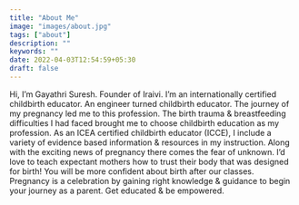 ```yaml
---
title: "About Me"
image: "images/about.jpg"
tags: ["about"]
description: ""
keywords: ""
date: 2022-04-03T12:54:59+05:30
draft: false
---
```


Hi, I’m Gayathri Suresh. Founder of Iraivi. I’m an internationally certified childbirth educator. An engineer turned childbirth educator. The journey of my pregnancy led me to this profession. <!--more-->The birth trauma & breastfeeding difficulties I had faced brought me to choose childbirth education as my profession. As an ICEA certified childbirth educator (ICCE), I include a variety of evidence based information & resources in my instruction.
Along with the exciting news of pregnancy there comes the fear of unknown.
I’d love to teach expectant mothers how to trust their body that was designed for birth! You will be more confident about birth after our classes. Pregnancy is a celebration by gaining right knowledge & guidance to begin your journey as a parent. Get educated & be empowered.


